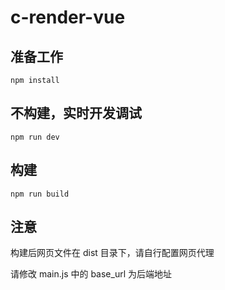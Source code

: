 # c-render-vue

## 准备工作

```
npm install
```

## 不构建，实时开发调试
```
npm run dev
```

## 构建

```
npm run build
```

## 注意

构建后网页文件在 dist 目录下，请自行配置网页代理

请修改 main.js 中的 base_url 为后端地址

